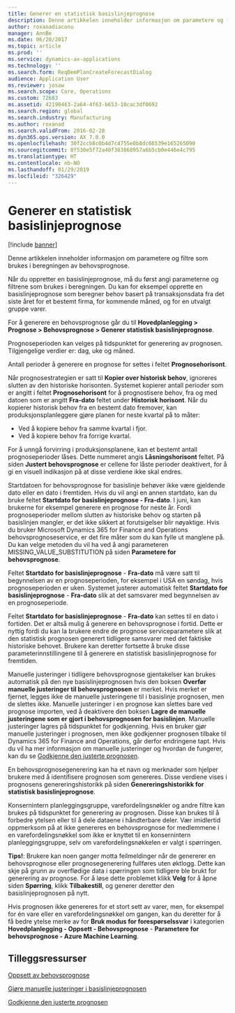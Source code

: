 ```yaml
---
title: Generer en statistisk basislinjeprognose
description: Denne artikkelen inneholder informasjon om parametere og filtre som brukes i beregningen av behovsprognose.
author: roxanadiaconu
manager: AnnBe
ms.date: 06/20/2017
ms.topic: article
ms.prod: ''
ms.service: dynamics-ax-applications
ms.technology: ''
ms.search.form: ReqDemPlanCreateForecastDialog
audience: Application User
ms.reviewer: josaw
ms.search.scope: Core, Operations
ms.custom: 72683
ms.assetid: 42190463-2a64-4f63-b653-10cac3df0692
ms.search.region: global
ms.search.industry: Manufacturing
ms.author: roxanad
ms.search.validFrom: 2016-02-28
ms.dyn365.ops.version: AX 7.0.0
ms.openlocfilehash: 30f2ccb8c0b4d7c4755e0b8dc66539e165265090
ms.sourcegitcommit: 0f530e5f72a40f383868957a6b5cb0e446e4c795
ms.translationtype: HT
ms.contentlocale: nb-NO
ms.lasthandoff: 01/29/2019
ms.locfileid: "326429"
---
```

# <a name="generate-a-statistical-baseline-forecast"></a>Generer en statistisk basislinjeprognose

[!include [banner](../includes/banner.md)]

Denne artikkelen inneholder informasjon om parametere og filtre som brukes i beregningen av behovsprognose. 

Når du oppretter en basislinjeprognose, må du først angi parameterne og filtrene som brukes i beregningen. Du kan for eksempel opprette en basislinjeprognose som beregner behov basert på transaksjonsdata fra det siste året for et bestemt firma, for kommende måned, og for en utvalgt gruppe varer. 

For å generere en behovsprognose går du til **Hovedplanlegging &gt; Prognose &gt; Behovsprognose &gt; Generer statistisk basislinjeprognose**. 

Prognoseperioden kan velges på tidspunktet for generering av prognosen. Tilgjengelige verdier er: dag, uke og måned. 

Antall perioder å generere en prognose for settes i feltet **Prognosehorisont**. 

Når prognosestrategien er satt til **Kopier over historisk behov**, ignoreres slutten av den historiske horisonten. Systemet kopierer antall perioder som er angitt i feltet **Prognosehorisont** for å prognostisere behov, fra og med datoen som er angitt **Fra-dato** feltet under **Historisk horisont**. Når du kopierer historisk behov fra en bestemt dato fremover, kan produksjonsplanleggere gjøre planen for neste kvartal på to måter:

-   Ved å kopiere behov fra samme kvartal i fjor.
-   Ved å kopiere behov fra forrige kvartal.

For å unngå forvirring i produksjonsplanene, kan et bestemt antall prognoseperioder låses. Dette nummeret angis **Låsningshorisont** feltet. På siden **Justert behovsprognose** er cellene for låste perioder deaktivert, for å gi en visuell indikasjon på at disse verdiene ikke skal endres. 

Startdatoen for behovsprognose for basislinje behøver ikke være gjeldende dato eller en dato i fremtiden. Hvis du vil angi en annen startdato, kan du bruke feltet **Startdato for basislinjeprognose - Fra-dato**. I juni, kan brukerne for eksempel generere en prognose for neste år. Fordi prognoseperioder mellom slutten av historiske behov og starten på basislinjen mangler, er det ikke sikkert at forutsigelser blir nøyaktige. Hvis du bruker Microsoft Dynamics 365 for Finance and Operations behovsprognoseservice, er det fire måter som du kan fylle ut manglene på. Du kan velge metoden du vil ha ved å angi parameteren MISSING\_VALUE\_SUBSTITUTION på siden **Parametere for behovsprognose**. 

Feltet **Startdato for basislinjeprognose** - **Fra-dato** må være satt til begynnelsen av en prognoseperioden, for eksempel i USA en søndag, hvis prognoseperioden er uken. Systemet justerer automatisk feltet **Startdato for basislinjeprognose** - **Fra-dato** slik at det samsvarer med begynnelsen av en prognoseperiode. 

Feltet **Startdato for basislinjeprognose** - **Fra-dato** kan settes til en dato i fortiden. Det er altså mulig å generere en behovsprognose i fortid. Dette er nyttig fordi du kan la brukere endre de prognose serviceparametere slik at den statistisk prognosen generert tidligere samsvarer med det faktiske historiske behovet. Brukere kan deretter fortsette å bruke disse parameterinnstillingene til å generere en statistisk basislinjeprognose for fremtiden. 

Manuelle justeringer i tidligere behovsprognose gjentakelser kan brukes automatisk på den nye basislinjeprognosen hvis den boksen **Overfør manuelle justeringer til behovsprognosen** er merket. Hvis merket er fjernet, legges ikke de manuelle justeringene til i basislinje prognosen, men de slettes ikke. Manuelle justeringer i en prognose kan slettes bare ved prognose importen, ved å deaktivere den boksen **Lagre de manuelle justeringene som er gjort i behovsprognosen for basislinjen**. Manuelle justeringer lagres på tidspunktet for godkjenning. Hvis en bruker gjør manuelle justeringer i prognosen, men ikke godkjenner prognosen tilbake til Dynamics 365 for Finance and Operations, går derfor endringene tapt. Hvis du vil ha mer informasjon om manuelle justeringer og hvordan de fungerer, kan du se [Godkjenne den justerte prognosen](authorize-adjusted-forecast.md). 

En behovsprognosegenerering kan ha et navn og merknader som hjelper brukere med å identifisere prognosen som genereres. Disse verdiene vises i prognosens genereringshistorikk på siden **Genereringshistorikk for statistisk basislinjeprognose**. 

Konsernintern planleggingsgruppe, varefordelingsnøkler og andre filtre kan brukes på tidspunktet for generering av prognosen. Disse kan brukes til å forbedre ytelsen eller til å dele dataene i håndterbare deler. Vær imidlertid oppmerksom på at ikke genereres en behovsprognose for medlemmene i en varefordelingsnøkkel som ikke er knyttet til en konsernintern planleggingsgruppe, selv om varefordelingsnøkkelen er valgt i spørringen. 

**Tips!**: Brukere kan noen ganger motta feilmeldinger når de genererer en behovsprognose eller prognosegenerering fullføres uten øktlogg. Dette kan skje på grunn av overflødige data i spørringen som tidligere ble brukt for generering av prognose. For å løse dette problemet klikk **Velg** for å åpne siden **Spørring**, klikk **Tilbakestill**, og generer deretter den basislinjeprognosen på nytt. 

Hvis prognosen ikke genereres for et stort sett av varer, men, for eksempel for én vare eller en varefordelingsnøkkel om gangen, kan du deretter for å få bedre ytelse merke av for **Bruk modus for forespørselssvar** i kategorien **Hovedplanlegging - Oppsett - Behovsprognose** - **Parametere for behovsprognose - Azure Machine Learning**.

<a name="additional-resources"></a>Tilleggsressurser
--------

[Oppsett av behovsprognose](demand-forecasting-setup.md)

[Gjøre manuelle justeringer i basislinjeprognosen](manual-adjustments-baseline-forecast.md)

[Godkjenne den justerte prognosen](authorize-adjusted-forecast.md)




